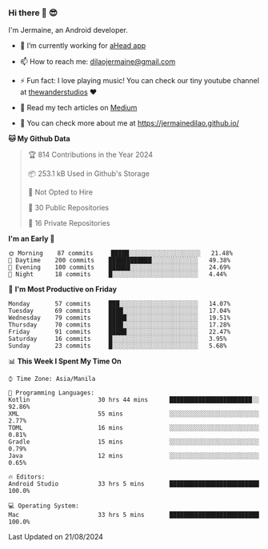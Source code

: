 ### Hi there 👋 😎
I'm Jermaine, an Android developer.

- 🔭 I’m currently working for [aHead app](https://www.ahead-app.com/)

- 📫 How to reach me: dilaojermaine@gmail.com

- ⚡ Fun fact: I love playing music! You can check our tiny youtube channel at [thewanderstudios](https://www.youtube.com/thewanderstudios) ♥️

- 📖 Read my tech articles on [Medium](https://jermainedilao.medium.com/)

- 👀 You can check more about me at https://jermainedilao.github.io/

<!--
**jermainedilao/jermainedilao** is a ✨ _special_ ✨ repository because its `README.md` (this file) appears on your GitHub profile.

Here are some ideas to get you started:

- 🔭 I’m currently working on ...
- 🌱 I’m currently learning ...
- 👯 I’m looking to collaborate on ...
- 🤔 I’m looking for help with ...
- 💬 Ask me about ...
- 📫 How to reach me: ...
- 😄 Pronouns: ...
- ⚡ Fun fact: ...
-->

<!--START_SECTION:waka-->
**🐱 My Github Data** 

> 🏆 814 Contributions in the Year 2024
 > 
> 📦 253.1 kB Used in Github's Storage 
 > 
> 🚫 Not Opted to Hire
 > 
> 📜 30 Public Repositories 
 > 
> 🔑 16 Private Repositories  
 > 
**I'm an Early 🐤** 

```text
🌞 Morning    87 commits     █████░░░░░░░░░░░░░░░░░░░░   21.48% 
🌆 Daytime    200 commits    ████████████░░░░░░░░░░░░░   49.38% 
🌃 Evening    100 commits    ██████░░░░░░░░░░░░░░░░░░░   24.69% 
🌙 Night      18 commits     █░░░░░░░░░░░░░░░░░░░░░░░░   4.44%

```
📅 **I'm Most Productive on Friday** 

```text
Monday       57 commits     ███░░░░░░░░░░░░░░░░░░░░░░   14.07% 
Tuesday      69 commits     ████░░░░░░░░░░░░░░░░░░░░░   17.04% 
Wednesday    79 commits     █████░░░░░░░░░░░░░░░░░░░░   19.51% 
Thursday     70 commits     ████░░░░░░░░░░░░░░░░░░░░░   17.28% 
Friday       91 commits     █████░░░░░░░░░░░░░░░░░░░░   22.47% 
Saturday     16 commits     █░░░░░░░░░░░░░░░░░░░░░░░░   3.95% 
Sunday       23 commits     █░░░░░░░░░░░░░░░░░░░░░░░░   5.68%

```


📊 **This Week I Spent My Time On** 

```text
⌚︎ Time Zone: Asia/Manila

💬 Programming Languages: 
Kotlin                   30 hrs 44 mins      ███████████████████████░░   92.86% 
XML                      55 mins             ░░░░░░░░░░░░░░░░░░░░░░░░░   2.77% 
TOML                     16 mins             ░░░░░░░░░░░░░░░░░░░░░░░░░   0.81% 
Gradle                   15 mins             ░░░░░░░░░░░░░░░░░░░░░░░░░   0.79% 
Java                     12 mins             ░░░░░░░░░░░░░░░░░░░░░░░░░   0.65%

🔥 Editors: 
Android Studio           33 hrs 5 mins       █████████████████████████   100.0%

💻 Operating System: 
Mac                      33 hrs 5 mins       █████████████████████████   100.0%

```


 Last Updated on 21/08/2024
<!--END_SECTION:waka-->
